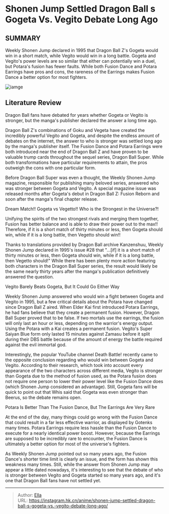 # Shonen Jump Settled Dragon Ball s Gogeta Vs. Vegito Debate Long Ago


## SUMMARY 



  Weekly Shonen Jump declared in 1995 that Dragon Ball Z&#39;s Gogeta would win in a short match, while Vegito would win in a long battle.   Gogeta and Vegito&#39;s power levels are so similar that either can potentially win a duel, but Potara&#39;s fusion has fewer faults.   While both Fusion Dance and Potara Earrings have pros and cons, the rareness of the Earrings makes Fusion Dance a better option for most fighters.  

![iamge](https://static1.srcdn.com/wordpress/wp-content/uploads/2022/05/Gogeta-and-Vegito-dragon-ball.png)

## Literature Review

Dragon Ball fans have debated for years whether Gogeta or Vegito is stronger, but the manga&#39;s publisher declared the answer a long time ago.




Dragon Ball Z&#39;s combinations of Goku and Vegeta have created the incredibly powerful Vegito and Gogeta, and despite the endless amount of debates on the internet, the answer to who is stronger was settled long ago by the manga&#39;s publisher itself. The Fusion Dance and Potara Earrings were both introduced near the end of Dragon Ball Z and have proven to be valuable trump cards throughout the sequel series, Dragon Ball Super. While both transformations have particular requirements to attain, the pros outweigh the cons with one particular form.




Before Dragon Ball Super was even a thought, the Weekly Shonen Jump magazine, responsible for publishing many beloved series, answered who was stronger between Gogeta and Vegito. A special magazine issue was released months after Gogeta&#39;s debut in Dragon Ball Z: Fusion Reborn and soon after the manga&#39;s final chapter release.



Dream Match!! Gogeta vs Vegetto!! Who is the Strongest in the Universe?!


Unifying the spirits of the two strongest rivals and merging them together, Fusion has better balance and is able to draw their power out to the max!! Therefore, if it is a short match of thirty minutes or less, then Gogeta should win, while if it is a long battle, then Vegetto should win!!




Thanks to translations provided by Dragon Ball archive Kanzenshuu, Weekly Shonen Jump declared in 1995&#39;s issue #28 that &#34;...[if] it is a short match of thirty minutes or less, then Gogeta should win, while if it is a long battle, then Vegetto should!&#34; While there has been plenty more action featuring both characters in the Dragon Ball Super series, the result would likely be the same nearly thirty years after the manga&#39;s publication definitively answered the question.





 Vegito Barely Beats Gogeta, But It Could Go Either Way 
          

Weekly Shonen Jump answered who would win a fight between Gogeta and Vegito in 1995, but a few critical details about the Potara have changed since Dragon Ball Z aired. When Elder Kai first introduced Potara Earrings, he had fans believe that they create a permanent fusion. However, Dragon Ball Super proved that to be false. If two mortals use the earrings, the fusion will only last an hour or less, depending on the warrior&#39;s energy output. Using the Potara with a Kai creates a permanent fusion. Vegito&#39;s Super Saiyan Blue form only lasted 15 minutes against Zamasu before it split during their DBS battle because of the amount of energy the battle required against the evil immortal god.

          




Interestingly, the popular YouTube channel Death Battle! recently came to the opposite conclusion regarding who would win between Gogeta and Vegito. According to their research, which took into account every appearance of the two characters across different media, Vegito is stronger than Gogeta due to the method of fusion used, as the Potara fusion does not require one person to lower their power level like the Fusion Dance does (which Shonen Jump considered an advantage). Still, Gogeta fans will be quick to point out that Whis said that Gogeta was even stronger than Beerus, so the debate remains open.


 



 Potara Is Better Than The Fusion Dance, But The Earrings Are Very Rare 
          




At the end of the day, many things could go wrong with the Fusion Dance that could result in a far less effective warrior, as displayed by Gotenks many times. Potara Earrings require less hassle than the Fusion Dance to execute for a nearly identical power boost. However, because the Earrings are supposed to be incredibly rare to encounter, the Fusion Dance is ultimately a better option for most of the universe&#39;s fighters.

As Weekly Shonen Jump pointed out so many years ago, the Fusion Dance&#39;s shorter time limit is clearly an issue, and the form has shown this weakness many times. Still, while the answer from Shonen Jump may appear a little dated nowadays, it&#39;s interesting to see that the debate of who is stronger between Vegito and Gogeta started so many years ago, and it&#39;s one that Dragon Ball fans have not settled yet.



---

> Author: [Ella](https://instagram.hk.cn/)  
> URL: https://instagram.hk.cn/anime/shonen-jump-settled-dragon-ball-s-gogeta-vs.-vegito-debate-long-ago/  

